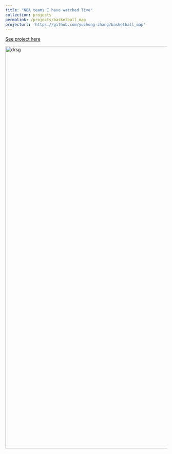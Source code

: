 ```yaml
---
title: "NBA teams I have watched live"
collection: projects
permalink: /projects/basketball_map
projecturl: 'https://github.com/yuchong-zhang/basketball_map'
---
```


<a href='https://github.com/yuchong-zhang/basketball_map'>See project here</a>

<img class="alignnone  wp-image-577" alt="drsg" src="https://yuchong-zhang.github.io/images/basketball_map.png" width="2202" height="1252"/>
